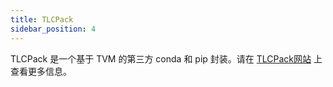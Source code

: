 ```yaml
---
title: TLCPack
sidebar_position: 4
---
```


TLCPack 是一个基于 TVM 的第三方 conda 和 pip 封装。请在
[TLCPack网站](https://tlcpack.ai) 上查看更多信息。
